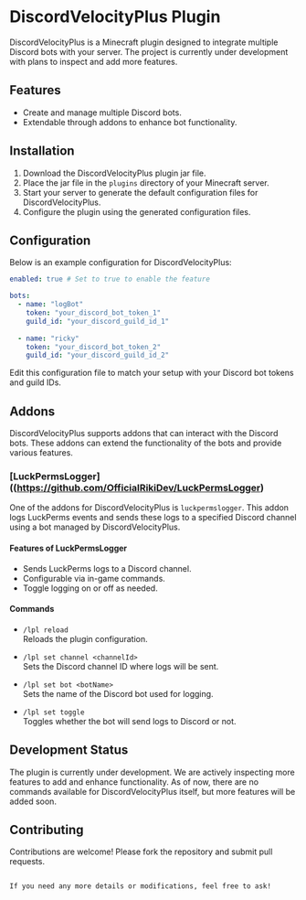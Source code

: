 # DiscordVelocityPlus Plugin

DiscordVelocityPlus is a Minecraft plugin designed to integrate multiple Discord bots with your server. The project is currently under development with plans to inspect and add more features.

## Features

- Create and manage multiple Discord bots.
- Extendable through addons to enhance bot functionality.

## Installation

1. Download the DiscordVelocityPlus plugin jar file.
2. Place the jar file in the `plugins` directory of your Minecraft server.
3. Start your server to generate the default configuration files for DiscordVelocityPlus.
4. Configure the plugin using the generated configuration files.

## Configuration

Below is an example configuration for DiscordVelocityPlus:

```yaml
enabled: true # Set to true to enable the feature

bots:
  - name: "logBot"
    token: "your_discord_bot_token_1"
    guild_id: "your_discord_guild_id_1"
  
  - name: "ricky"
    token: "your_discord_bot_token_2"
    guild_id: "your_discord_guild_id_2"
```

Edit this configuration file to match your setup with your Discord bot tokens and guild IDs.

## Addons

DiscordVelocityPlus supports addons that can interact with the Discord bots. These addons can extend the functionality of the bots and provide various features.

### [LuckPermsLogger]((https://github.com/OfficialRikiDev/LuckPermsLogger) 

One of the addons for DiscordVelocityPlus is `luckpermslogger`. This addon logs LuckPerms events and sends these logs to a specified Discord channel using a bot managed by DiscordVelocityPlus.

#### Features of LuckPermsLogger

- Sends LuckPerms logs to a Discord channel.
- Configurable via in-game commands.
- Toggle logging on or off as needed.

#### Commands

- `/lpl reload`  
  Reloads the plugin configuration.

- `/lpl set channel <channelId>`  
  Sets the Discord channel ID where logs will be sent.

- `/lpl set bot <botName>`  
  Sets the name of the Discord bot used for logging.

- `/lpl set toggle`  
  Toggles whether the bot will send logs to Discord or not.

## Development Status

The plugin is currently under development. We are actively inspecting more features to add and enhance functionality. As of now, there are no commands available for DiscordVelocityPlus itself, but more features will be added soon.

## Contributing

Contributions are welcome! Please fork the repository and submit pull requests.

```

If you need any more details or modifications, feel free to ask!
